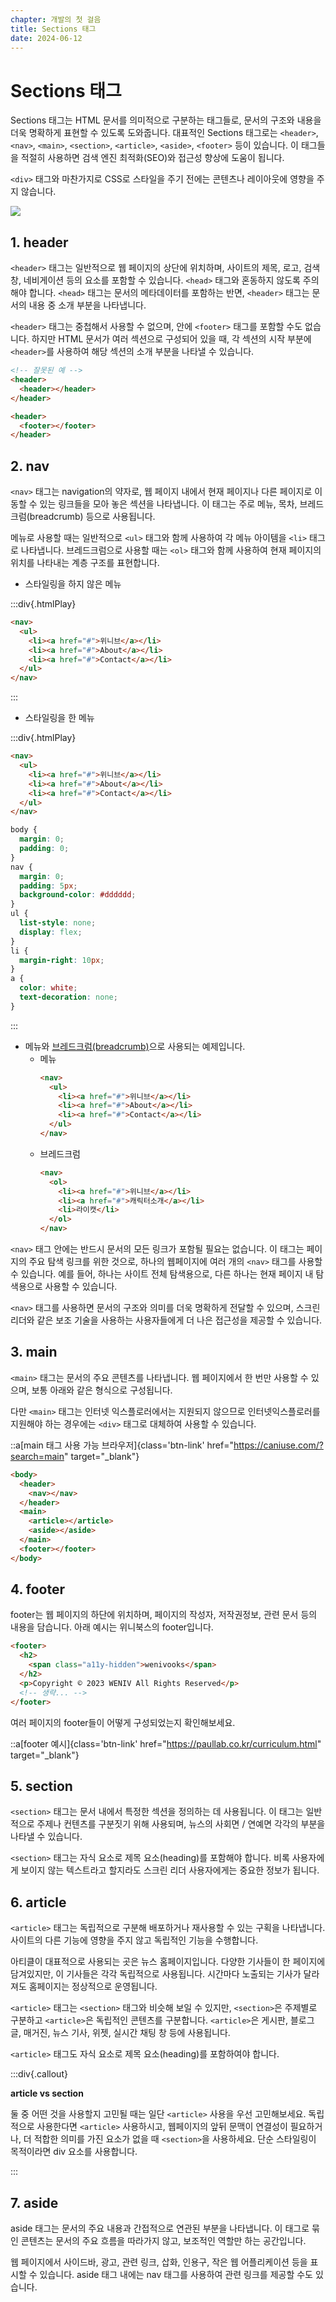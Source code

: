 ```yaml
---
chapter: 개발의 첫 걸음
title: Sections 태그
date: 2024-06-12
---
```


# Sections 태그

Sections 태그는 HTML 문서를 의미적으로 구분하는 태그들로, 문서의 구조와 내용을 더욱 명확하게 표현할 수 있도록 도와줍니다. 대표적인 Sections 태그로는 `<header>`, `<nav>`, `<main>`, `<section>`, `<article>`, `<aside>`, `<footer>` 등이 있습니다. 이 태그들을 적절히 사용하면 검색 엔진 최적화(SEO)와 접근성 향상에 도움이 됩니다.

`<div>` 태그와 마찬가지로 CSS로 스타일을 주기 전에는 콘텐츠나 레이아웃에 영향을 주지 않습니다.

![](/images/basecamp-html-css/chapter01/02-5.png)

## 1. header

`<header>` 태그는 일반적으로 웹 페이지의 상단에 위치하며, 사이트의 제목, 로고, 검색창, 네비게이션 등의 요소를 포함할 수 있습니다. `<head>` 태그와 혼동하지 않도록 주의해야 합니다. `<head>` 태그는 문서의 메타데이터를 포함하는 반면, `<header>` 태그는 문서의 내용 중 소개 부분을 나타냅니다.

`<header>` 태그는 중첩해서 사용할 수 없으며, 안에 `<footer>` 태그를 포함할 수도 없습니다. 하지만 HTML 문서가 여러 섹션으로 구성되어 있을 때, 각 섹션의 시작 부분에 `<header>`를 사용하여 해당 섹션의 소개 부분을 나타낼 수 있습니다.

```html
<!-- 잘못된 예 -->
<header>
  <header></header>
</header>

<header>
  <footer></footer>
</header>
```

## 2. nav

`<nav>` 태그는 navigation의 약자로, 웹 페이지 내에서 현재 페이지나 다른 페이지로 이동할 수 있는 링크들을 모아 놓은 섹션을 나타냅니다. 이 태그는 주로 메뉴, 목차, 브레드크럼(breadcrumb) 등으로 사용됩니다.

메뉴로 사용할 때는 일반적으로 `<ul>` 태그와 함께 사용하여 각 메뉴 아이템을 `<li>` 태그로 나타냅니다. 브레드크럼으로 사용할 때는 `<ol>` 태그와 함께 사용하여 현재 페이지의 위치를 나타내는 계층 구조를 표현합니다.

- 스타일링을 하지 않은 메뉴

:::div{.htmlPlay}

```html
<nav>
  <ul>
    <li><a href="#">위니브</a></li>
    <li><a href="#">About</a></li>
    <li><a href="#">Contact</a></li>
  </ul>
</nav>
```

:::

- 스타일링을 한 메뉴

:::div{.htmlPlay}

```html
<nav>
  <ul>
    <li><a href="#">위니브</a></li>
    <li><a href="#">About</a></li>
    <li><a href="#">Contact</a></li>
  </ul>
</nav>
```

```css
body {
  margin: 0;
  padding: 0;
}
nav {
  margin: 0;
  padding: 5px;
  background-color: #dddddd;
}
ul {
  list-style: none;
  display: flex;
}
li {
  margin-right: 10px;
}
a {
  color: white;
  text-decoration: none;
}
```

:::

- 메뉴와 [브레드크럼(breadcrumb)](https://designbase.co.kr/dictionary/breadcrumbs/)으로 사용되는 예제입니다.
  - 메뉴
    ```html
    <nav>
      <ul>
        <li><a href="#">위니브</a></li>
        <li><a href="#">About</a></li>
        <li><a href="#">Contact</a></li>
      </ul>
    </nav>
    ```
  - 브레드크럼
    ```html
    <nav>
      <ol>
        <li><a href="#">위니브</a></li>
        <li><a href="#">캐릭터소개</a></li>
        <li>라이캣</li>
      </ol>
    </nav>
    ```

`<nav>` 태그 안에는 반드시 문서의 모든 링크가 포함될 필요는 없습니다. 이 태그는 페이지의 주요 탐색 링크를 위한 것으로, 하나의 웹페이지에 여러 개의 `<nav>` 태그를 사용할 수 있습니다. 예를 들어, 하나는 사이트 전체 탐색용으로, 다른 하나는 현재 페이지 내 탐색용으로 사용할 수 있습니다.

`<nav>` 태그를 사용하면 문서의 구조와 의미를 더욱 명확하게 전달할 수 있으며, 스크린 리더와 같은 보조 기술을 사용하는 사용자들에게 더 나은 접근성을 제공할 수 있습니다.

## 3. main

`<main>` 태그는 문서의 주요 콘텐츠를 나타냅니다. 웹 페이지에서 한 번만 사용할 수 있으며, 보통 아래와 같은 형식으로 구성됩니다.

다만 `<main>` 태그는 인터넷 익스플로러에서는 지원되지 않으므로 인터넷익스플로러를 지원해야 하는 경우에는 `<div>` 태그로 대체하여 사용할 수 있습니다.

::a[main 태그 사용 가능 브라우저]{class='btn-link' href="https://caniuse.com/?search=main" target="\_blank"}

```html
<body>
  <header>
    <nav></nav>
  </header>
  <main>
    <article></article>
    <aside></aside>
  </main>
  <footer></footer>
</body>
```

## 4. footer

footer는 웹 페이지의 하단에 위치하며, 페이지의 작성자, 저작권정보, 관련 문서 등의 내용을 담습니다. 아래 예시는 위니북스의 footer입니다.

```html
<footer>
  <h2>
    <span class="a11y-hidden">wenivooks</span>
  </h2>
  <p>Copyright © 2023 WENIV All Rights Reserved</p>
  <!-- 생략... -->
</footer>
```

여러 페이지의 footer들이 어떻게 구성되었는지 확인해보세요.

::a[footer 예시]{class='btn-link' href="https://paullab.co.kr/curriculum.html" target="\_blank"}

## 5. section

`<section>` 태그는 문서 내에서 특정한 섹션을 정의하는 데 사용됩니다. 이 태그는 일반적으로 주제나 컨텐츠를 구분짓기 위해 사용되며, 뉴스의 사회면 / 연예면 각각의 부분을 나타낼 수 있습니다.

`<section>` 태그는 자식 요소로 제목 요소(heading)를 포함해야 합니다. 비록 사용자에게 보이지 않는 텍스트라고 할지라도 스크린 리더 사용자에게는 중요한 정보가 됩니다.

## 6. article

`<article>` 태그는 독립적으로 구분해 배포하거나 재사용할 수 있는 구획을 나타냅니다. 사이트의 다른 기능에 영향을 주지 않고 독립적인 기능을 수행합니다.

아티클이 대표적으로 사용되는 곳은 뉴스 홈페이지입니다. 다양한 기사들이 한 페이지에 담겨있지만, 이 기사들은 각각 독립적으로 사용됩니다. 시간마다 노출되는 기사가 달라져도 홈페이지는 정상적으로 운영됩니다.

`<article>` 태그는 `<section>` 태그와 비슷해 보일 수 있지만, `<section>`은 주제별로 구분하고 `<article>`은 독립적인 콘텐츠를 구분합니다. `<article>`은 게시판, 블로그 글, 매거진, 뉴스 기사, 위젯, 실시간 채팅 창 등에 사용됩니다.

`<article>` 태그도 자식 요소로 제목 요소(heading)를 포함하여야 합니다.

:::div{.callout}

**article vs section**

둘 중 어떤 것을 사용할지 고민될 때는 일단 `<article>` 사용을 우선 고민해보세요. 독립적으로 사용한다면 `<article>` 사용하시고, 웹페이지의 앞뒤 문맥이 연결성이 필요하거나, 더 적합한 의미를 가진 요소가 없을 때 `<section>`을 사용하세요. 단순 스타일링이 목적이라면 div 요소를 사용합니다.

:::

## 7. aside

aside 태그는 문서의 주요 내용과 간접적으로 연관된 부분을 나타냅니다. 이 태그로 묶인 콘텐츠는 문서의 주요 흐름을 따라가지 않고, 보조적인 역할만 하는 공간입니다.

웹 페이지에서 사이드바, 광고, 관련 링크, 삽화, 인용구, 작은 웹 어플리케이션 등을 표시할 수 있습니다. aside 태그 내에는 nav 태그를 사용하여 관련 링크를 제공할 수도 있습니다.
